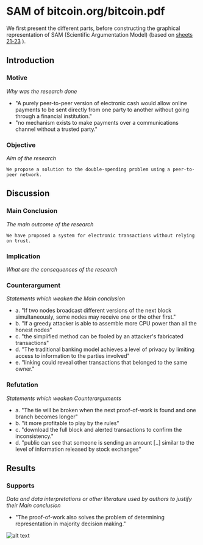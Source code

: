 # SAM of bitcoin.org/bitcoin.pdf

We first present the different parts,
before constructing the graphical representation of SAM (Scientific Argumentation Model)
(based on
[sheets 21-23](https://www.os3.nl/_media/2016-2017/colloquia/reading_primary_literature_workshop_20161012.pdf)
).

## Introduction

### Motive
*Why was the research done*

+ "A purely peer-to-peer version of electronic cash would allow online
payments to be sent directly from one party to another without going through a
financial institution."
+ "no mechanism exists to make payments
over a communications channel without a trusted party."

### Objective
*Aim of the research*
```
We propose a solution to the double-spending problem using a peer-to-peer network.
```

## Discussion

### Main Conclusion
*The main outcome of the research*
```
We have proposed a system for electronic transactions without relying on trust.
```

### Implication
*What are the consequences of the research*

### Counterargument
*Statements which weaken the Main conclusion*

+ a. "If two nodes broadcast different versions of the next block simultaneously, some
nodes may receive one or the other first."
+ b. "If a greedy attacker is able to assemble more CPU power than all the honest nodes"
+ c. "the simplified method can be fooled by an attacker's fabricated transactions"
+ d. "The traditional banking model achieves a level of privacy by limiting access to information to the parties involved"
+ e. "linking could reveal other transactions that belonged to
the same owner."


### Refutation
*Statements which weaken Counterarguments*

+ a. "The tie will be broken when the next proof-of-work is found and one branch becomes longer"
+ b. "it more profitable to play by the rules"
+ c. "download the full block and alerted transactions to confirm the inconsistency."
+ d. "public can see that someone is sending
an amount [..] similar to the level of information released by stock exchanges"

## Results

### Supports
*Data and data interpretations or other literature used by authors to justify their Main conclusion*

+ "The proof-of-work also solves the problem of determining representation in majority decision making."

![alt text](SAM.png "Open with draw.io to edit")
